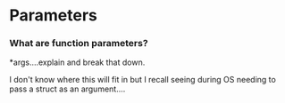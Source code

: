 # Parameters



### What are function parameters?
*args....explain and break that down.



I don't know where this will fit in but I recall seeing during OS
needing to pass a struct as an argument....